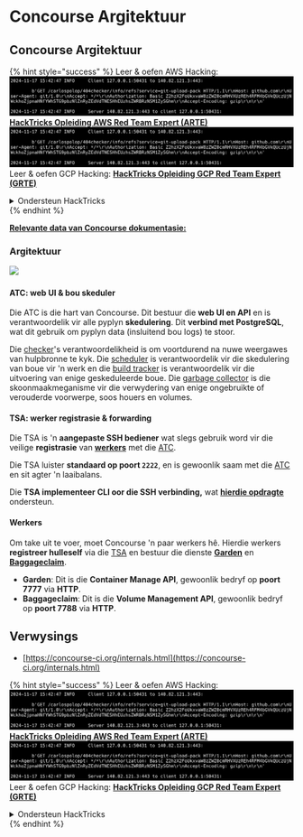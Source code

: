 # Concourse Argitektuur

## Concourse Argitektuur

{% hint style="success" %}
Leer & oefen AWS Hacking:<img src="../../.gitbook/assets/image (1).png" alt="" data-size="line">[**HackTricks Opleiding AWS Red Team Expert (ARTE)**](https://training.hacktricks.xyz/courses/arte)<img src="../../.gitbook/assets/image (1).png" alt="" data-size="line">\
Leer & oefen GCP Hacking: <img src="../../.gitbook/assets/image (2).png" alt="" data-size="line">[**HackTricks Opleiding GCP Red Team Expert (GRTE)**<img src="../../.gitbook/assets/image (2).png" alt="" data-size="line">](https://training.hacktricks.xyz/courses/grte)

<details>

<summary>Ondersteun HackTricks</summary>

* Kyk na die [**subskripsie planne**](https://github.com/sponsors/carlospolop)!
* **Sluit aan by die** 💬 [**Discord groep**](https://discord.gg/hRep4RUj7f) of die [**telegram groep**](https://t.me/peass) of **volg** ons op **Twitter** 🐦 [**@hacktricks\_live**](https://twitter.com/hacktricks\_live)**.**
* **Deel hacking truuks deur PRs in te dien na die** [**HackTricks**](https://github.com/carlospolop/hacktricks) en [**HackTricks Cloud**](https://github.com/carlospolop/hacktricks-cloud) github repos.

</details>
{% endhint %}

[**Relevante data van Concourse dokumentasie:**](https://concourse-ci.org/internals.html)

### Argitektuur

![](<../../.gitbook/assets/image (187).png>)

#### ATC: web UI & bou skeduler

Die ATC is die hart van Concourse. Dit bestuur die **web UI en API** en is verantwoordelik vir alle pyplyn **skedulering**. Dit **verbind met PostgreSQL**, wat dit gebruik om pyplyn data (insluitend bou logs) te stoor.

Die [checker](https://concourse-ci.org/checker.html)'s verantwoordelikheid is om voortdurend na nuwe weergawes van hulpbronne te kyk. Die [scheduler](https://concourse-ci.org/scheduler.html) is verantwoordelik vir die skedulering van boue vir 'n werk en die [build tracker](https://concourse-ci.org/build-tracker.html) is verantwoordelik vir die uitvoering van enige geskeduleerde boue. Die [garbage collector](https://concourse-ci.org/garbage-collector.html) is die skoonmaakmeganisme vir die verwydering van enige ongebruikte of verouderde voorwerpe, soos houers en volumes.

#### TSA: werker registrasie & forwarding

Die TSA is 'n **aangepaste SSH bediener** wat slegs gebruik word vir die veilige **registrasie** van [**werkers**](https://concourse-ci.org/internals.html#architecture-worker) met die [ATC](https://concourse-ci.org/internals.html#component-atc).

Die TSA luister **standaard op poort `2222`**, en is gewoonlik saam met die [ATC](https://concourse-ci.org/internals.html#component-atc) en sit agter 'n laaibalans.

Die **TSA implementeer CLI oor die SSH verbinding,** wat [**hierdie opdragte**](https://concourse-ci.org/internals.html#component-tsa) ondersteun.

#### Werkers

Om take uit te voer, moet Concourse 'n paar werkers hê. Hierdie werkers **registreer hulleself** via die [TSA](https://concourse-ci.org/internals.html#component-tsa) en bestuur die dienste [**Garden**](https://github.com/cloudfoundry-incubator/garden) en [**Baggageclaim**](https://github.com/concourse/baggageclaim).

* **Garden**: Dit is die **Container Manage API**, gewoonlik bedryf op **poort 7777** via **HTTP**.
* **Baggageclaim**: Dit is die **Volume Management API**, gewoonlik bedryf op **poort 7788** via **HTTP**.

## Verwysings

* [https://concourse-ci.org/internals.html](https://concourse-ci.org/internals.html)

{% hint style="success" %}
Leer & oefen AWS Hacking:<img src="../../.gitbook/assets/image (1).png" alt="" data-size="line">[**HackTricks Opleiding AWS Red Team Expert (ARTE)**](https://training.hacktricks.xyz/courses/arte)<img src="../../.gitbook/assets/image (1).png" alt="" data-size="line">\
Leer & oefen GCP Hacking: <img src="../../.gitbook/assets/image (2).png" alt="" data-size="line">[**HackTricks Opleiding GCP Red Team Expert (GRTE)**<img src="../../.gitbook/assets/image (2).png" alt="" data-size="line">](https://training.hacktricks.xyz/courses/grte)

<details>

<summary>Ondersteun HackTricks</summary>

* Kyk na die [**subskripsie planne**](https://github.com/sponsors/carlospolop)!
* **Sluit aan by die** 💬 [**Discord groep**](https://discord.gg/hRep4RUj7f) of die [**telegram groep**](https://t.me/peass) of **volg** ons op **Twitter** 🐦 [**@hacktricks\_live**](https://twitter.com/hacktricks\_live)**.**
* **Deel hacking truuks deur PRs in te dien na die** [**HackTricks**](https://github.com/carlospolop/hacktricks) en [**HackTricks Cloud**](https://github.com/carlospolop/hacktricks-cloud) github repos.

</details>
{% endhint %}
